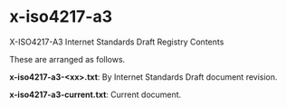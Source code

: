 x-iso4217-a3
============

X-ISO4217-A3 Internet Standards Draft Registry Contents

These are arranged as follows.

__x-iso4217-a3-&lt;xx&gt;.txt__:
 By Internet Standards Draft document revision.

__x-iso4217-a3-current.txt__:
 Current document.
